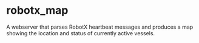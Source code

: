 # robotx_map
A webserver that parses RobotX heartbeat messages and produces a map showing the location and status of currently active vessels.
